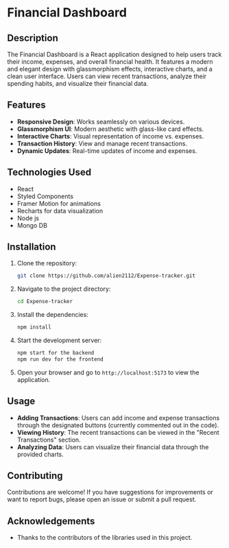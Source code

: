 

# Financial Dashboard

## Description
The Financial Dashboard is a React application designed to help users track their income, expenses, and overall financial health. It features a modern and elegant design with glassmorphism effects, interactive charts, and a clean user interface. Users can view recent transactions, analyze their spending habits, and visualize their financial data.

## Features
- **Responsive Design**: Works seamlessly on various devices.
- **Glassmorphism UI**: Modern aesthetic with glass-like card effects.
- **Interactive Charts**: Visual representation of income vs. expenses.
- **Transaction History**: View and manage recent transactions.
- **Dynamic Updates**: Real-time updates of income and expenses.

## Technologies Used
- React
- Styled Components
- Framer Motion for animations
- Recharts for data visualization
- Node js
- Mongo DB
  

## Installation

1. Clone the repository:
   ```bash
   git clone https://github.com/alien2112/Expense-tracker.git
   ```

2. Navigate to the project directory:
   ```bash
   cd Expense-tracker
   ```

3. Install the dependencies:
   ```bash
   npm install
   ```

4. Start the development server:
   ```bash
   npm start for the backend
   npm run dev for the frontend
   ```

5. Open your browser and go to `http://localhost:5173` to view the application.

## Usage
- **Adding Transactions**: Users can add income and expense transactions through the designated buttons (currently commented out in the code).
- **Viewing History**: The recent transactions can be viewed in the "Recent Transactions" section.
- **Analyzing Data**: Users can visualize their financial data through the provided charts.

## Contributing
Contributions are welcome! If you have suggestions for improvements or want to report bugs, please open an issue or submit a pull request.

## Acknowledgements
- Thanks to the contributors of the libraries used in this project.

